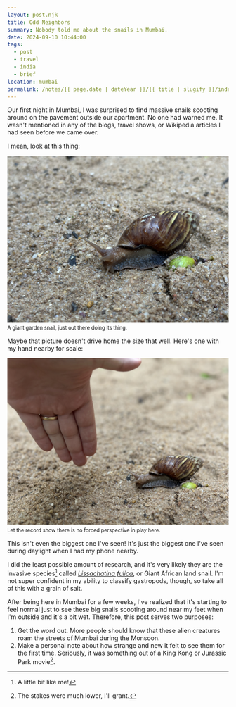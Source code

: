 ```yaml
---
layout: post.njk
title: Odd Neighbors
summary: Nobody told me about the snails in Mumbai.
date: 2024-09-10 10:44:00
tags:
  - post
  - travel
  - india
  - brief
location: mumbai
permalink: /notes/{{ page.date | dateYear }}/{{ title | slugify }}/index.html
---
```


Our first night in Mumbai, I was surprised to find massive snails scooting around on the pavement outside our apartment. No one had warned me. It wasn't mentioned in any of the blogs, travel shows, or Wikipedia articles I had seen before we came over.

I mean, look at this thing:

<div><img src="/img/blog/2024/snail-1.png" loading="lazy" class="blog-pic container" /></div>
<div class="center-text"><small>A giant garden snail, just out there doing its thing.</small></div>

Maybe that picture doesn't drive home the size that well. Here's one with my hand nearby for scale:

<div><img src="/img/blog/2024/snail-2.png" loading="lazy" class="blog-pic container" /></div>
<div class="center-text"><small>Let the record show there is no forced perspective in play here.</small></div>

This isn't even the biggest one I've seen! It's just the biggest one I've seen during daylight when I had my phone nearby.

I did the least possible amount of research, and it's very likely they are the invasive species[^1] called _[Lissachatina fulica](https://en.wikipedia.org/wiki/Lissachatina_fulica)_, or Giant African land snail. I'm not super confident in my ability to classify gastropods, though, so take all of this with a grain of salt.

After being here in Mumbai for a few weeks, I've realized that it's starting to feel normal just to see these big snails scooting around near my feet when I'm outside and it's a bit wet. Therefore, this post serves two purposes:
1. Get the word out. More people should know that these alien creatures roam the streets of Mumbai during the Monsoon.
1. Make a personal note about how strange and new it felt to see them for the first time. Seriously, it was something out of a King Kong or Jurassic Park movie[^2].

[^1]: A little bit like me!
[^2]: The stakes were much lower, I'll grant.
